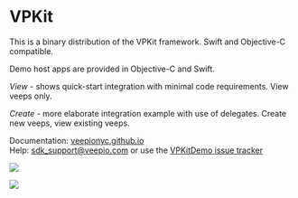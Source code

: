 # VPKit

This is a binary distribution of the VPKit framework. Swift and Objective-C compatible.

Demo host apps are provided in Objective-C and Swift. 

_View_ - shows quick-start integration with minimal code requirements. View veeps only.  

_Create_ - more elaborate integration example with use of delegates. Create new veeps, view existing veeps.  



Documentation: [veepionyc.github.io](https://veepionyc.github.io)   
Help: sdk_support@veepio.com or use the [VPKitDemo issue tracker](https://github.com/veepionyc/VPKitDemo/issues)

![](https://veepionyc.github.io/assets/img/consume.jpg)

![](https://veepionyc.github.io/assets/img/create.jpg)
